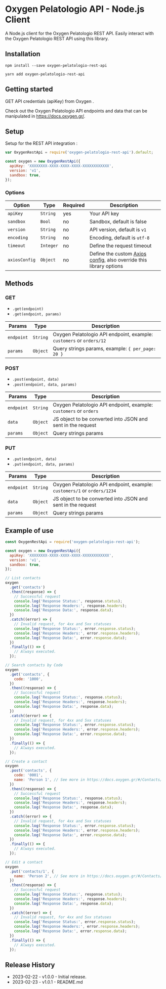 # Oxygen Pelatologio API - Node.js Client

A Node.js client for the Oxygen Pelatologio REST API. Easily interact with the Oxygen Pelatologio REST API using this library.

<!-- [![build status](https://secure.travis-ci.org/woocommerce/wc-api-node.svg)](http://travis-ci.org/woocommerce/wc-api-node)
[![dependency status](https://david-dm.org/woocommerce/wc-api-node.svg)](https://david-dm.org/woocommerce/wc-api-node)
[![npm version](https://img.shields.io/npm/v/woocommerce-api.svg)](https://www.npmjs.com/package/woocommerce-api) -->

## Installation

```
npm install --save oxygen-pelatologio-rest-api
```

```
yarn add oxygen-pelatologio-rest-api
```

## Getting started

GET API credentials (apiKey) from Oxygen
.

Check out the Oxygen Pelatologio API endpoints and data that can be manipulated in <https://docs.oxygen.gr/>.

## Setup

Setup for the REST API integration :

```js
var OxygenRestApi = require('oxygen-pelatologio-rest-api').default;

const oxygen = new OxygenRestApi({
  apiKey: 'XXXXXXXX-XXXX-XXXX-XXXX-XXXXXXXXXXXX',
  version: 'v1',
  sandbox: true,
});
```

### Options

| Option        | Type      | Required | Description                                                                                                         |
| ------------- | --------- | -------- | ------------------------------------------------------------------------------------------------------------------- |
| `apiKey`      | `String`  | yes      | Your API key                                                                                                        |
| `sandbox`     | `Bool`    | no       | Sandbox, default is false                                                                                           |
| `version`     | `String`  | no       | API version, default is `v1`                                                                                        |
| `encoding`    | `String`  | no       | Encoding, default is `utf-8`                                                                                        |
| `timeout`     | `Integer` | no       | Define the request timeout                                                                                          |
| `axiosConfig` | `Object`  | no       | Define the custom [Axios config](https://github.com/axios/axios#request-config), also override this library options |

## Methods

### GET

- `.get(endpoint)`
- `.get(endpoint, params)`

| Params     | Type     | Description                                                          |
| ---------- | -------- | -------------------------------------------------------------------- |
| `endpoint` | `String` | Oxygen Pelatologio API endpoint, example: `customers` or `orders/12` |
| `params`   | `Object` | Query strings params, example: `{ per_page: 20 }`                    |

### POST

- `.post(endpoint, data)`
- `.post(endpoint, data, params)`

| Params     | Type     | Description                                                       |
| ---------- | -------- | ----------------------------------------------------------------- |
| `endpoint` | `String` | Oxygen Pelatologio API endpoint, example: `customers` or `orders` |
| `data`     | `Object` | JS object to be converted into JSON and sent in the request       |
| `params`   | `Object` | Query strings params                                              |

### PUT

- `.put(endpoint, data)`
- `.put(endpoint, data, params)`

| Params     | Type     | Description                                                              |
| ---------- | -------- | ------------------------------------------------------------------------ |
| `endpoint` | `String` | Oxygen Pelatologio API endpoint, example: `customers/1` or `orders/1234` |
| `data`     | `Object` | JS object to be converted into JSON and sent in the request              |
| `params`   | `Object` | Query strings params                                                     |

## Example of use

```js
const OxygenRestApi = require('oxygen-pelatologio-rest-api');

const oxygen = new OxygenRestApi({
  apiKey: 'XXXXXXXX-XXXX-XXXX-XXXX-XXXXXXXXXXXX',
  version: 'v1',
  sandbox: true,
});

// List contacts
oxygen
  .get('contacts')
  .then((response) => {
    // Successful request
    console.log('Response Status:', response.status);
    console.log('Response Headers:', response.headers);
    console.log('Response Data:', response.data);
  })
  .catch((error) => {
    // Invalid request, for 4xx and 5xx statuses
    console.log('Response Status:', error.response.status);
    console.log('Response Headers:', error.response.headers);
    console.log('Response Data:', error.response.data);
  })
  .finally(() => {
    // Always executed.
  });

// Search contacts by Code
oxygen
  .get('contacts', {
    code: '1000',
  })
  .then((response) => {
    // Successful request
    console.log('Response Status:', response.status);
    console.log('Response Headers:', response.headers);
    console.log('Response Data:', response.data);
  })
  .catch((error) => {
    // Invalid request, for 4xx and 5xx statuses
    console.log('Response Status:', error.response.status);
    console.log('Response Headers:', error.response.headers);
    console.log('Response Data:', error.response.data);
  })
  .finally(() => {
    // Always executed.
  });

// Create a contact
oxygen
  .post('contacts', {
    code: '0001',
    name: 'Person 1', // See more in https://docs.oxygen.gr/#/Contacts/post_contacts
  })
  .then((response) => {
    // Successful request
    console.log('Response Status:', response.status);
    console.log('Response Headers:', response.headers);
    console.log('Response Data:', response.data);
  })
  .catch((error) => {
    // Invalid request, for 4xx and 5xx statuses
    console.log('Response Status:', error.response.status);
    console.log('Response Headers:', error.response.headers);
    console.log('Response Data:', error.response.data);
  })
  .finally(() => {
    // Always executed.
  });

// Edit a contact
oxygen
  .put('contacts/1', {
    name: 'Person 2', // See more in https://docs.oxygen.gr/#/Contacts/post_contacts
  })
  .then((response) => {
    // Successful request
    console.log('Response Status:', response.status);
    console.log('Response Headers:', response.headers);
    console.log('Response Data:', response.data);
  })
  .catch((error) => {
    // Invalid request, for 4xx and 5xx statuses
    console.log('Response Status:', error.response.status);
    console.log('Response Headers:', error.response.headers);
    console.log('Response Data:', error.response.data);
  })
  .finally(() => {
    // Always executed.
  });
```

## Release History

- 2023-02-22 - v1.0.0 - Initial release.
- 2023-02-23 - v1.0.1 - README.md
